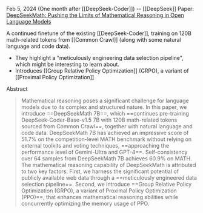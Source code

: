 Feb 5, 2024 (One month after [[DeepSeek-Coder]]) -- [[DeepSeek]]
Paper: [DeepSeekMath: Pushing the Limits of Mathematical Reasoning in Open Language Models](https://arxiv.org/abs/2402.03300)

A continued finetune of the existing [[DeepSeek-Coder]], training on 120B math-related tokens from [[Common Crawl]] (along with some natural language and code data).
- They highlight a "meticulously engineering data selection pipeline", which might be interesting to learn about.
- Introduces [[Group Relative Policy Optimization]] (GRPO), a variant of [[Proximal Policy Optimization]]

Abstract
> Mathematical reasoning poses a significant challenge for language models due to its complex and structured nature. In this paper, we introduce ==DeepSeekMath 7B==, which ==continues pre-training DeepSeek-Coder-Base-v1.5 7B with 120B math-related tokens sourced from Common Crawl==, together with natural language and code data. DeepSeekMath 7B has achieved an impressive score of 51.7% on the competition-level MATH benchmark without relying on external toolkits and voting techniques, ==approaching the performance level of Gemini-Ultra and GPT-4==. Self-consistency over 64 samples from DeepSeekMath 7B achieves 60.9% on MATH. The mathematical reasoning capability of DeepSeekMath is attributed to two key factors: First, we harness the significant potential of publicly available web data through a ==meticulously engineered data selection pipeline==. Second, we introduce ==Group Relative Policy Optimization (GRPO), a variant of Proximal Policy Optimization (PPO)==, that enhances mathematical reasoning abilities while concurrently optimizing the memory usage of PPO.

